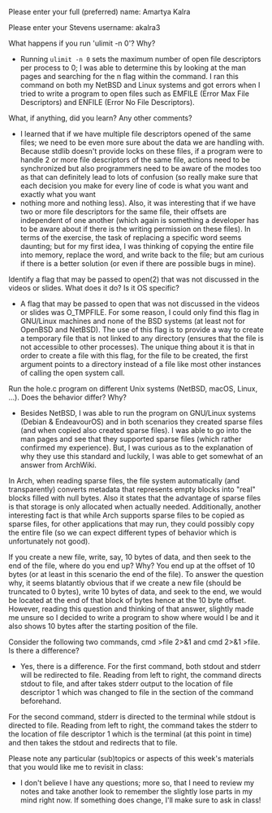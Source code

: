 Please enter your full (preferred) name: Amartya Kalra

Please enter your Stevens username: akalra3

What happens if you run 'ulimit -n 0'? Why?
- Running `ulimit -n 0` sets the maximum number of open file
descriptors per process to 0; I was able to determine this by
looking at the man pages and searching for the n flag within the
command. I ran this command on both my NetBSD and Linux systems
and got errors when I tried to write a program to open files
such as EMFILE (Error Max File Descriptors) and ENFILE
(Error No File Descriptors).

What, if anything, did you learn? Any other comments?
- I learned that if we have multiple file descriptors opened of
the same files; we need to be even more sure about the data we
are handling with. Because stdlib doesn't provide locks on these
files, if a program were to handle 2 or more file descriptors of
the same file, actions need to be synchronized but also programmers
need to be aware of the modes too as that can definitely lead to
lots of confusion (so really make sure that each decision you make
for every line of code is what you want and exactly what you want
- nothing more and nothing less). Also, it was interesting that if
we have two or more file descriptors for the same file, their offsets
are independent of one another (which again is something a developer
has to be aware about if there is the writing permission on these
files). In terms of the exercise, the task of replacing a specific
word seems daunting; but for my first idea, I was thinking of copying
the entire file into memory, replace the word, and write back to the
file; but am curious if there is a better solution (or even if there are
possible bugs in mine).

Identify a flag that may be passed to open(2) that was not discussed in the videos or slides.
What does it do? Is it OS specific?
- A flag that may be passed to open that was not discussed in the
videos or slides was O_TMPFILE. For some reason, I could only find this
flag in GNU/Linux machines and none of the BSD systems (at least not for
OpenBSD and NetBSD). The use of this flag is to provide a way to create a
temporary file that is not linked to any directory (ensures that the file
is not accessible to other processes). The unique thing about it is that
in order to create a file with this flag, for the file to be created, the
first argument points to a directory instead of a file like most other
instances of calling the open system call.

Run the hole.c program on different Unix systems (NetBSD, macOS, Linux, ...).
Does the behavior differ? Why?
- Besides NetBSD, I was able to run the program on GNU/Linux systems
(Debian & EndeavourOS) and in both scenarios they created sparse files
(and when copied also created sparse files). I was able to go into the
man pages and see that they supported sparse files (which rather confirmed
my experience). But, I was curious as to the explanation of why they use
this standard and luckily, I was able to get somewhat of an answer from ArchWiki. 

In Arch, when reading sparse files, the file system automatically (and transparently)
converts metadata that represents empty blocks into "real" blocks filled with
null bytes. Also it states that the advantage of sparse files is that storage
is only allocated when actually needed. Additionally, another interesting fact
is that while Arch supports sparse files to be copied as sparse files, for other
applications that may run, they could possibly copy the entire file (so we can
expect different types of behavior which is unfortunately not good).

If you create a new file, write, say, 10 bytes of data, and then seek to the end of the file, where do you end up? Why?
You end up at the offset of 10 bytes (or at least in this scenario the end
of the file). To answer the question why, it seems blatantly obvious that if
we create a new file (should be truncated to 0 bytes), write 10 bytes of data,
and seek to the end, we would be located at the end of that block of bytes hence
at the 10 byte offset. However, reading this question and thinking of that answer,
slightly made me unsure so I decided to write a program to show where would I be
and it also shows 10 bytes after the starting position of the file.

Consider the following two commands, cmd >file 2>&1 and cmd 2>&1 >file. Is there a difference?
- Yes, there is a difference. For the first command, both stdout and stderr will
be redirected to file. Reading from left to right, the command directs stdout to file,
and after takes stderr output to the location of file descriptor 1 which was changed
to file in the section of the command beforehand.

For the second command, stderr is directed to the terminal while stdout is directed
to file. Reading from left to right, the command takes the stderr to the location
of file descriptor 1 which is the terminal (at this point in time) and then
takes the stdout and redirects that to file.

Please note any particular (sub)topics or aspects of this week's materials that you would like me to revisit in class:
- I don't believe I have any questions; more so, that I need to review my notes and
take another look to remember the slightly lose parts in my mind right now. If
something does change, I'll make sure to ask in class!
